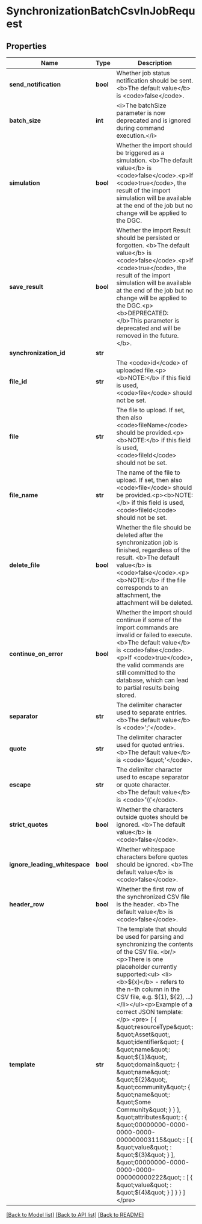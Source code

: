 # SynchronizationBatchCsvInJobRequest

## Properties
Name | Type | Description | Notes
------------ | ------------- | ------------- | -------------
**send_notification** | **bool** | Whether job status notification should be sent. &lt;b&gt;The default value&lt;/b&gt; is &lt;code&gt;false&lt;/code&gt;. | [optional] 
**batch_size** | **int** | &lt;i&gt;The batchSize parameter is now deprecated and is ignored during command execution.&lt;/i&gt; | [optional] [default to 1000]
**simulation** | **bool** | Whether the import should be triggered as a simulation. &lt;b&gt;The default value&lt;/b&gt; is &lt;code&gt;false&lt;/code&gt;.&lt;p&gt;If &lt;code&gt;true&lt;/code&gt;, the result of the import simulation will be available at the end of the job but no change will be applied to the DGC. | [optional] 
**save_result** | **bool** | Whether the import Result should be persisted or forgotten. &lt;b&gt;The default value&lt;/b&gt; is &lt;code&gt;false&lt;/code&gt;.&lt;p&gt;If &lt;code&gt;true&lt;/code&gt;, the result of the import simulation will be available at the end of the job but no change will be applied to the DGC.&lt;p&gt;&lt;b&gt;DEPRECATED:&lt;/b&gt;This parameter is deprecated and will be removed in the future.&lt;/b&gt;. | [optional] 
**synchronization_id** | **str** |  | 
**file_id** | **str** | The &lt;code&gt;id&lt;/code&gt; of uploaded file.&lt;p&gt;&lt;b&gt;NOTE:&lt;/b&gt; if this field is used, &lt;code&gt;file&lt;/code&gt; should not be set. | [optional] 
**file** | **str** | The file to upload. If set, then also &lt;code&gt;fileName&lt;/code&gt; should be provided.&lt;p&gt;&lt;b&gt;NOTE:&lt;/b&gt; if this field is used, &lt;code&gt;fileId&lt;/code&gt; should not be set. | [optional] 
**file_name** | **str** | The name of the file to upload. If set, then also &lt;code&gt;file&lt;/code&gt; should be provided.&lt;p&gt;&lt;b&gt;NOTE:&lt;/b&gt; if this field is used, &lt;code&gt;fileId&lt;/code&gt; should not be set. | [optional] 
**delete_file** | **bool** | Whether the file should be deleted after the synchronization job is finished, regardless of the result. &lt;b&gt;The default value&lt;/b&gt; is &lt;code&gt;false&lt;/code&gt;.&lt;p&gt;&lt;b&gt;NOTE:&lt;/b&gt; if the file corresponds to an attachment, the attachment will be deleted. | [optional] 
**continue_on_error** | **bool** | Whether the import should continue if some of the import commands are invalid or failed to execute. &lt;b&gt;The default value&lt;/b&gt; is &lt;code&gt;false&lt;/code&gt;.&lt;p&gt;If &lt;code&gt;true&lt;/code&gt;, the valid commands are still committed to the database, which can lead to partial results being stored. | [optional] 
**separator** | **str** | The delimiter character used to separate entries. &lt;b&gt;The default value&lt;/b&gt; is &lt;code&gt;&#x27;;&#x27;&lt;/code&gt;. | 
**quote** | **str** | The delimiter character used for quoted entries. &lt;b&gt;The default value&lt;/b&gt;  is &lt;code&gt;&#x27;\&quot;&#x27;&lt;/code&gt;. | 
**escape** | **str** | The delimiter character used to escape separator or quote character. &lt;b&gt;The default value&lt;/b&gt; is &lt;code&gt;&#x27;\\\\&#x27;&lt;/code&gt;. | 
**strict_quotes** | **bool** | Whether the characters outside quotes should be ignored. &lt;b&gt;The default value&lt;/b&gt; is &lt;code&gt;false&lt;/code&gt;. | [optional] 
**ignore_leading_whitespace** | **bool** | Whether whitespace characters before quotes should be ignored. &lt;b&gt;The default value&lt;/b&gt; is &lt;code&gt;false&lt;/code&gt;. | [optional] 
**header_row** | **bool** | Whether the first row of the synchronized CSV file is the header. &lt;b&gt;The default value&lt;/b&gt; is &lt;code&gt;false&lt;/code&gt;. | [optional] 
**template** | **str** | The template that should be used for parsing and synchronizing the contents of the CSV file.  &lt;br/&gt;&lt;p&gt;There is one placeholder currently supported:&lt;ul&gt;     &lt;li&gt;&lt;b&gt;${x}&lt;/b&gt; - refers to the n-th column in the CSV file, e.g. ${1}, ${2}, ...)&lt;/li&gt;&lt;/ul&gt;&lt;p&gt;Example of a correct JSON template:&lt;/p&gt; &lt;pre&gt; [   {     \&quot;resourceType\&quot;: \&quot;Asset\&quot;,     \&quot;identifier\&quot;: {       \&quot;name\&quot;: \&quot;${1}\&quot;,       \&quot;domain\&quot;: {         \&quot;name\&quot;: \&quot;${2}\&quot;,         \&quot;community\&quot;: {           \&quot;name\&quot;: \&quot;Some Community\&quot;         }       }     },     \&quot;attributes\&quot; : {       \&quot;00000000-0000-0000-0000-000000003115\&quot; : [ {         \&quot;value\&quot; : \&quot;${3}\&quot;        } ],       \&quot;00000000-0000-0000-0000-000000000222\&quot; : [ {         \&quot;value\&quot; : \&quot;${4}\&quot;       } ]     }   } ] &lt;/pre&gt; | 

[[Back to Model list]](../README.md#documentation-for-models) [[Back to API list]](../README.md#documentation-for-api-endpoints) [[Back to README]](../README.md)

